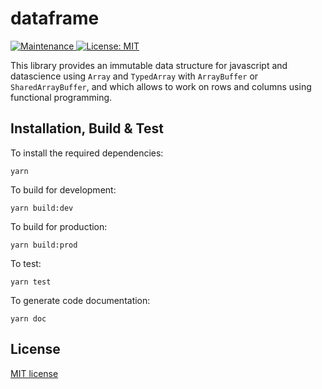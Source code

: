 # dataframe

<p>
    <a href="https://github.com/kefranabg/readme-md-generator/graphs/commit-activity" target="_blank">
        <img alt="Maintenance" src="https://img.shields.io/badge/Maintained%3F-yes-green.svg" />
    </a>
    <a href="https://github.com/youwol/dataframe/blob/main/LICENSE.md" target="_blank">
        <img alt="License: MIT" src="https://img.shields.io/badge/License-MIT-yellow.svg" />
    </a>
</p>

This library provides an immutable data structure for javascript and datascience using `Array` and `TypedArray` with `ArrayBuffer` or `SharedArrayBuffer`, and which allows to work on rows and columns using functional programming.

## Installation, Build & Test<a name="install"></a>

To install the required dependencies:
```shell
yarn 
```

To build for development:
```shell
yarn build:dev
```

To build for production:
```shell
yarn build:prod
```

To test:
```shell
yarn test
```

To generate code documentation:
```shell
yarn doc
```

## License <a name="license"></a>
[MIT license](https://github.com/youwol/dataframe/blob/main/LICENSE.md)